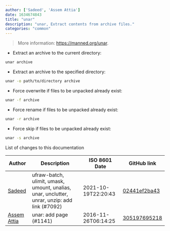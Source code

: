 ```yaml
---
author: ['Sadeed', 'Assem Attia']
date: 1634674843
title: "unar"
description: "unar, Extract contents from archive files."
categories: "common"
---
```

> More information: <https://manned.org/unar>.

- Extract an archive to the current directory:

```bash
unar archive
```

- Extract an archive to the specified directory:

```bash
unar -o path/to/directory archive
```

- Force overwrite if files to be unpacked already exist:

```bash
unar -f archive
```

- Force rename if files to be unpacked already exist:

```bash
unar -r archive
```

- Force skip if files to be unpacked already exist:

```bash
unar -s archive
```
List of changes to this documentation


Author | Description | ISO 8601 Date | GitHub link
------|-----|-----|-----
[Sadeed](mailto:sadeeedw@gmail.com) | ufraw-batch, ulimit, umask, umount, unalias, unar, unclutter, unrar, unzip: add link (#7092) | 2021-10-19T22:20:43 | [02441ef2ba43](https://github.com/tldr-pages/tldr/commit/02441ef2ba43268b294d2148ff1c7aa439a2d9ec)
[Assem Attia](mailto:assem.m.ahmad@gmail.com) | unar: add page (#1141) | 2016-11-26T06:14:25 | [305197695218](https://github.com/tldr-pages/tldr/commit/305197695218f4ee73a6b289554a2f2cd14adf4e)

